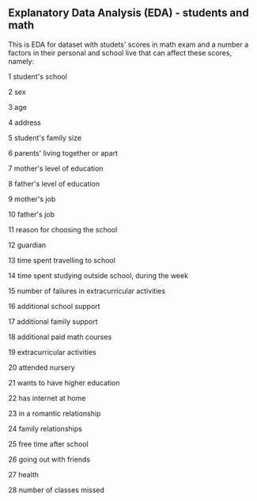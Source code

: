##  Explanatory Data Analysis (EDA) - students and math

This is EDA for dataset with studets' scores in math exam and a number a factors in their personal and school live that can affect these scores, namely:

1 student's school

2 sex 

3 age

4 address 

5 student's family size

6 parents' living together or apart

7 mother's level of education

8 father's level of education

9 mother's job

10 father's job

11 reason for choosing the school

12 guardian

13 time spent travelling to school

14 time spent studying outside school, during the week

15 number of failures in extracurricular activities 

16 additional school support

17 additional family support

18 additional paid math courses

19 extracurricular activities

20 attended nursery

21 wants to have higher education

22 has internet at home

23 in a romantic relationship

24 family relationships

25 free time after school

26 going out with friends

27 health

28 number of classes missed

